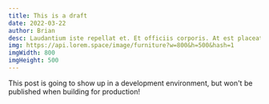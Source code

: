 ```yaml
---
title: This is a draft
date: 2022-03-22
author: Brian
desc: Laudantium iste repellat et. Et officiis corporis. At est placeat voluptas aut. Soluta dolor quae quae tempora. Voluptatibus quibusdam natus. Facilis ea repellendus expedita voluptatum rerum autem.
img: https://api.lorem.space/image/furniture?w=800&h=500&hash=1
imgWidth: 800
imgHeight: 500
---
```


This post is going to show up in a development environment, but won't be published when building for production!

